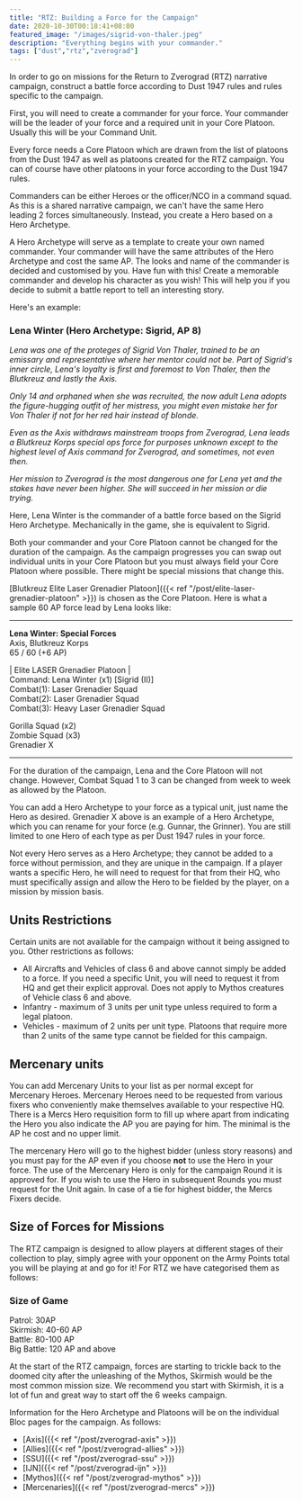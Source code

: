 ```yaml
---
title: "RTZ: Building a Force for the Campaign"
date: 2020-10-30T00:18:41+08:00
featured_image: "/images/sigrid-von-thaler.jpeg"
description: "Everything begins with your commander."
tags: ["dust","rtz","zverograd"]
---
```


In order to go on missions for the Return to Zverograd (RTZ) narrative campaign, construct a battle force according to Dust 1947 rules and rules specific to the campaign.

First, you will need to create a commander for your force. Your commander will be the leader of your force and a required unit in your Core Platoon. Usually this will be your Command Unit.

Every force needs a Core Platoon which are drawn from the list of platoons from the Dust 1947 as well as platoons created for the RTZ campaign. You can of course have other platoons in your force according to the Dust 1947 rules.

Commanders can be either Heroes or the officer/NCO in a command squad. As this is a shared narrative campaign, we can't have the same Hero leading 2 forces simultaneously. Instead, you create a Hero based on a Hero Archetype.

A Hero Archetype will serve as a template to create your own named commander. Your commander will have the same attributes of the Hero Archetype and cost the same AP. The looks and name of the commander is decided and customised by you. Have fun with this! Create a memorable commander and develop his character as you wish! This will help you if you decide to submit a battle report to tell an interesting story.

Here's an example:

### Lena Winter (Hero Archetype: Sigrid, AP 8)

*Lena was one of the proteges of Sigrid Von Thaler, trained to be an emissary and representative where her mentor could not be. Part of Sigrid's inner circle, Lena's loyalty is first and foremost to Von Thaler, then the Blutkreuz and lastly the Axis.*

*Only 14 and orphaned when she was recruited, the now adult Lena adopts the figure-hugging outfit of her mistress, you might even mistake her for Von Thaler if not for her red hair instead of blonde.*

*Even as the Axis withdraws mainstream troops from Zverograd, Lena leads a Blutkreuz Korps special ops force for purposes unknown except to the highest level of Axis command for Zverograd, and sometimes, not even then.*

*Her mission to Zverograd is the most dangerous one for Lena yet and the stakes have never been higher. She will succeed in her mission or die trying.*

Here, Lena Winter is the commander of a battle force based on the Sigrid Hero Archetype. Mechanically in the game, she is equivalent to Sigrid.

Both your commander and your Core Platoon cannot be changed for the duration of the campaign. As the campaign progresses you can swap out individual units in your Core Platoon but you must always field your Core Platoon where possible. There might be special missions that change this.

[Blutkreuz Elite Laser Grenadier Platoon]({{< ref "/post/elite-laser-grenadier-platoon" >}}) is chosen as the Core Platoon. Here is what a sample 60 AP force lead by Lena looks like:
***
**Lena Winter: Special Forces**    
Axis, Blutkreuz Korps  
65 / 60 (+6 AP)  

| Elite LASER Grenadier Platoon |  
Command: Lena Winter (x1) [Sigrid (II)]  
Combat(1): Laser Grenadier Squad  
Combat(2): Laser Grenadier Squad  
Combat(3): Heavy Laser Grenadier Squad  

Gorilla Squad (x2)  
Zombie Squad (x3)  
Grenadier X
***

For the duration of the campaign, Lena and the Core Platoon will not change. However, Combat Squad 1 to 3 can be changed from week to week as allowed by the Platoon.

You can add a Hero Archetype to your force as a typical unit, just name the Hero as desired. Grenadier X above is an example of a Hero Archetype, which you can rename for your force (e.g. Gunnar, the Grinner). You are still limited to one Hero of each type as per Dust 1947 rules in your force.

Not every Hero serves as a Hero Archetype; they cannot be added to a force without permission, and they are unique in the campaign. If a player wants a specific Hero, he will need to request for that from their HQ, who must specifically assign and allow the Hero to be fielded by the player, on a mission by mission basis.

## Units Restrictions
Certain units are not available for the campaign without it being assigned to you. Other restrictions as follows:
* All Aircrafts and Vehicles of class 6 and above cannot simply be added to a force. If you need a specific Unit, you will need to request it from HQ and get their explicit approval. Does not apply to Mythos creatures of Vehicle class 6 and above.
* Infantry - maximum of 3 units per unit type unless required to form a legal platoon.
* Vehicles - maximum of 2 units per unit type. Platoons that require more than 2 units of the same type cannot be fielded for this campaign.

## Mercenary units
You can add Mercenary Units to your list as per normal except for Mercenary Heroes. Mercenary Heroes need to be requested from various fixers who conveniently make themselves available to your respective HQ. There is a Mercs Hero requisition form to fill up where apart from indicating the Hero you also indicate the AP you are paying for him. The minimal is the AP he cost and no upper limit.

The mercenary Hero will go to the highest bidder (unless story reasons) and you must pay for the AP even if you choose **not** to use the Hero in your force. The use of the Mercenary Hero is only for the campaign Round it is approved for. If you wish to use the Hero in subsequent Rounds you must request for the Unit again. In case of a tie for highest bidder, the Mercs Fixers decide.

## Size of Forces for Missions
The RTZ campaign is designed to allow players at different stages of their collection to play, simply agree with your opponent on the Army Points total you will be playing at and go for it! For RTZ we have categorised them as follows:

### Size of Game
Patrol: 30AP  
Skirmish: 40-60 AP  
Battle: 80-100 AP  
Big Battle: 120 AP and above

At the start of the RTZ campaign, forces are starting to trickle back to the doomed city after the unleashing of the Mythos, Skirmish would be the most common mission size. We recommend you start with Skirmish, it is a lot of fun and great way to start off the 6 weeks campaign.

Information for the Hero Archetype and Platoons will be on the individual Bloc pages for the campaign. As follows:

- [Axis]({{< ref "/post/zverograd-axis" >}})
- [Allies]({{< ref "/post/zverograd-allies" >}})
- [SSU]({{< ref "/post/zverograd-ssu" >}})
- [IJN]({{< ref "/post/zverograd-ijn" >}})
- [Mythos]({{< ref "/post/zverograd-mythos" >}})
- [Mercenaries]({{< ref "/post/zverograd-mercs" >}})
